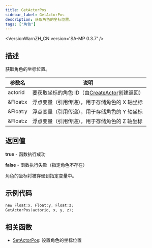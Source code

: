 ```yaml
---
title: GetActorPos
sidebar_label: GetActorPos
description: 获取角色的坐标位置。
tags: ["角色"]
---
```


<VersionWarnZH_CN version='SA-MP 0.3.7' />

## 描述

获取角色的坐标位置。

| 参数名   | 说明                                                        |
| -------- | ----------------------------------------------------------- |
| actorid  | 要获取坐标的角色 ID（由[CreateActor](CreateActor)创建返回） |
| &Float:x | 浮点变量（引用传递），用于存储角色的 X 轴坐标               |
| &Float:y | 浮点变量（引用传递），用于存储角色的 Y 轴坐标               |
| &Float:z | 浮点变量（引用传递），用于存储角色的 Z 轴坐标               |

## 返回值

**true** - 函数执行成功

**false** - 函数执行失败（指定角色不存在）

角色的坐标将被存储到指定变量中。

## 示例代码

```c
new Float:x, Float:y, Float:z;
GetActorPos(actorid, x, y, z);
```

## 相关函数

- [SetActorPos](SetActorPos): 设置角色的坐标位置
